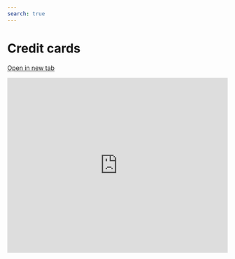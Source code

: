 ```yaml
---
search: true
---
```


# Credit cards

[Open in new tab](https://widgets.modyo.com/personas/retail-credit-cards)

<iframe src='https://widgets.modyo.com/personas/retail-credit-cards' style="border: 0; width: 100%; height: calc(500px - 100px); "></iframe>
